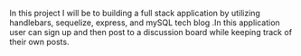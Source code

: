 In this project I will be  to building a full stack application by utilizing handlebars, sequelize, express, and mySQL tech blog .In this application user can sign up and  then post to a discussion board while keeping track of their own posts.
